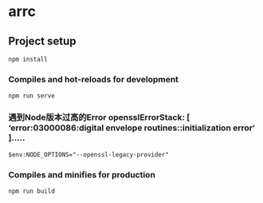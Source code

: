 # arrc

## Project setup
```
npm install
```

### Compiles and hot-reloads for development
```
npm run serve
```

### 遇到Node版本过高的Error opensslErrorStack: [ ‘error:03000086:digital envelope routines::initialization error‘ ].....

```
$env:NODE_OPTIONS="--openssl-legacy-provider"

``` 

### Compiles and minifies for production
```
npm run build
```




